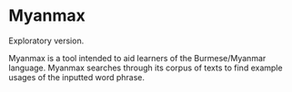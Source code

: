 # Myanmax

Exploratory version.

Myanmax is a tool intended to aid learners of the Burmese/Myanmar language. Myanmax searches through its corpus of texts to find example usages of the inputted word phrase. 
